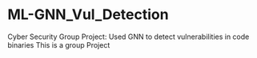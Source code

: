 # ML-GNN_Vul_Detection
Cyber Security Group Project: Used GNN to detect vulnerabilities in code binaries
This is a group Project

